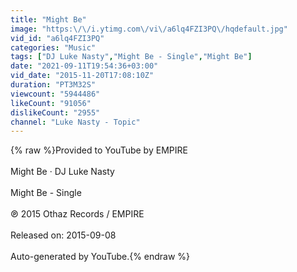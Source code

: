 ```yaml
---
title: "Might Be"
image: "https:\/\/i.ytimg.com\/vi\/a6lq4FZI3PQ\/hqdefault.jpg"
vid_id: "a6lq4FZI3PQ"
categories: "Music"
tags: ["DJ Luke Nasty","Might Be - Single","Might Be"]
date: "2021-09-11T19:54:36+03:00"
vid_date: "2015-11-20T17:08:10Z"
duration: "PT3M32S"
viewcount: "5944486"
likeCount: "91056"
dislikeCount: "2955"
channel: "Luke Nasty - Topic"
---
```

{% raw %}Provided to YouTube by EMPIRE<br /><br />Might Be · DJ Luke Nasty<br /><br />Might Be - Single<br /><br />℗ 2015 Othaz Records / EMPIRE<br /><br />Released on: 2015-09-08<br /><br />Auto-generated by YouTube.{% endraw %}
